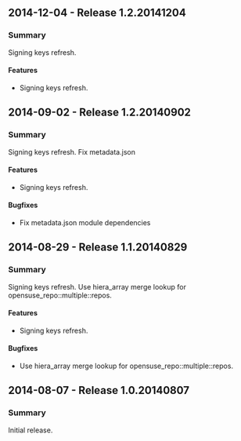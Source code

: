 ## 2014-12-04 - Release 1.2.20141204

### Summary

Signing keys refresh.

#### Features

- Signing keys refresh.

## 2014-09-02 - Release 1.2.20140902

### Summary

Signing keys refresh. Fix metadata.json

#### Features

- Signing keys refresh.

#### Bugfixes

- Fix metadata.json module dependencies

## 2014-08-29 - Release 1.1.20140829

### Summary

Signing keys refresh. Use hiera_array merge lookup for
opensuse_repo::multiple::repos.

#### Features

- Signing keys refresh.

#### Bugfixes

- Use hiera_array merge lookup for opensuse_repo::multiple::repos.

## 2014-08-07 - Release 1.0.20140807

### Summary

Initial release.
